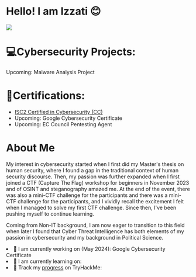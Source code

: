 # Hello! I am Izzati 😊

<a href="https://www.linkedin.com/in/nur-i-11517929b/"><img src="https://img.shields.io/badge/-LinkedIn-0072b1?&style=for-the-badge&logo=linkedin&logoColor=white" /></a>

# 💻Cybersecurity Projects:
Upcoming: Malware Analysis Project

# 🏅Certifications:

<ul>
  <li><a href="https://www.credly.com/badges/515d7d81-d9f5-42a4-b008-c35817c76b80">ISC2 Certified in Cybersecurity (CC)</a></li>
  <li>Upcoming: Google Cybersecurity Certificate</li>
  <li>Upcoming: EC Council Pentesting Agent</li>
</ul>

# About Me

My interest in cybersecurity started when I first did my Master's thesis on human security, where I found a gap in the traditional context of human security discourse.  Then, my passion was further expanded when I first joined a CTF (Capture The Flag) workshop for beginners in November 2023 and  of OSINT and steganography amazed me. At the end of the event, there was also a mini-CTF challenge for the participants and  there was a mini-CTF challenge for the participants, and I vividly recall the excitement I felt when I managed to solve my first CTF challenge. Since then, I've been pushing myself to continue learning.

Coming from Non-IT background, I am now eager to transition to this field when later I found that Cyber Threat Intelligence has both elements of my passion in cybersecurity and my background in Political Science.

<li> 👀 I am currently working on (May 2024): Google Cybersecurity Certificate </li>
<li> 🌱 I am currently learning on: </li>
<li> 👟 Track my <a href="https://tryhackme.com/p/Appledoe"> progress</a> on TryHackMe: </li>
